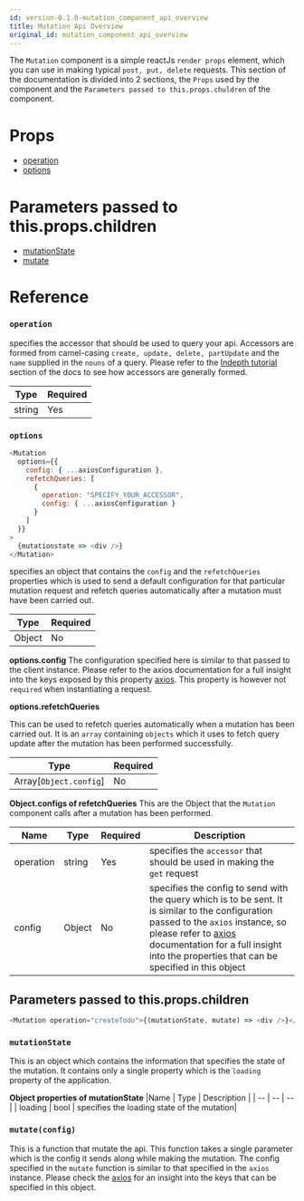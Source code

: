 ```yaml
---
id: version-0.1.0-mutation_component_api_overview
title: Mutation Api Overview
original_id: mutation_component_api_overview
---
```


The `Mutation` component is a simple reactJs `render props` element, which you can use in making typical `post, put, delete` requests. This section of the documentation is divided into 2 sections, the `Props` used by the component and the `Parameters passed to this.props.chuldren` of the component.

# Props

* [operation](mutation_component_api_overview.md#operation)
* [options](mutation_component_api_overview.md#options)

# Parameters passed to this.props.children

* [mutationState](query_component_api_overview.md#mutationstate)
* [mutate](query_component_api_overview.md#mutate)

# Reference

### `operation`

specifies the accessor that should be used to query your api. Accessors are formed from camel-casing `create, update, delete, partUpdate` and the `name` supplied in the `nouns` of a query. Please refer to the [Indepth tutorial](kunyora_tutorial.md) section of the docs to see how accessors are generally formed.

| Type   | Required |
| ------ | -------- |
| string | Yes      |

### `options`

```javascript
<Mutation
  options={{
    config: { ...axiosConfiguration },
    refetchQueries: [
      {
        operation: "SPECIFY_YOUR_ACCESSOR",
        config: { ...axiosConfiguration }
      }
    ]
  }}
>
  {mutationstate => <div />}
</Mutation>
```

specifies an object that contains the `config` and the `refetchQueries` properties which is used to send a default configuration for that particular mutation request and refetch queries automatically after a mutation must have been carried out.

| Type   | Required |
| ------ | -------- |
| Object | No       |

**options.config**
The configuration specified here is similar to that passed to the client instance. Please refer to the axios documentation for a full insight into the keys exposed by this property [axios](https://github.com/axios/axios/blob/master/README.md). This property is however not `required` when instantiating a request.

**options.refetchQueries**

This can be used to refetch queries automatically when a mutation has been carried out. It is an `array` containing `objects` which it uses to fetch query update after the mutation has been performed successfully.

| Type                   | Required |
| ---------------------- | -------- |
| Array[`Object.config`] | No       |

**Object.configs of refetchQueries**
This are the Object that the `Mutation` component calls after a mutation has been performed.

| Name      | Type   | Required | Description                                                                                                                                                                                                                                                                                                    |
| --------- | ------ | -------- | -------------------------------------------------------------------------------------------------------------------------------------------------------------------------------------------------------------------------------------------------------------------------------------------------------------- |
| operation | string | Yes      | specifies the `accessor` that should be used in making the `get` request                                                                                                                                                                                                                                       |
| config    | Object | No       | specifies the config to send with the query which is to be sent. It is similar to the configuration passed to the `axios` instance, so please refer to [axios](https://github.com/axios/axios/blob/master/README.md) documentation for a full insight into the properties that can be specified in this object |

## Parameters passed to this.props.children

```javascript
<Mutation operation="createTodo">{(mutationState, mutate) => <div />}</Mutation>
```

### `mutationState`

This is an object which contains the information that specifies the state of the mutation. It contains only a single property which is the `loading` property of the application.

**Object properties of mutationState**
|Name | Type | Description |
| -- | -- | -- |
| loading | bool | specifies the loading state of the mutation|

### `mutate(config)`

This is a function that mutate the api. This function takes a single parameter which is the config it sends along while making the mutation. The config specified in the `mutate` function is similar to that specified in the `axios` instance. Please check the [axios](https://github.com/axios/axios/blob/master/README.md) for an insight into the keys that can be specified in this object.
